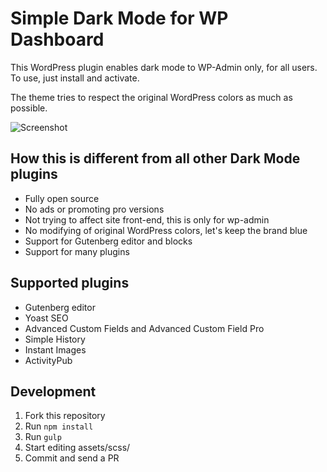# Simple Dark Mode for WP Dashboard

This WordPress plugin enables dark mode to WP-Admin only, for all users. To use, just install and activate.

The theme tries to respect the original WordPress colors as much as possible.

![](https://i.imgur.com/n9EJEai.png "Screenshot")

## How this is different from all other Dark Mode plugins

- Fully open source
- No ads or promoting pro versions
- Not trying to affect site front-end, this is only for wp-admin
- No modifying of original WordPress colors, let's keep the brand blue
- Support for Gutenberg editor and blocks
- Support for many plugins

## Supported plugins

- Gutenberg editor
- Yoast SEO
- Advanced Custom Fields and Advanced Custom Field Pro
- Simple History
- Instant Images
- ActivityPub

## Development

1. Fork this repository
2. Run `npm install`
3. Run `gulp`
4. Start editing assets/scss/
5. Commit and send a PR